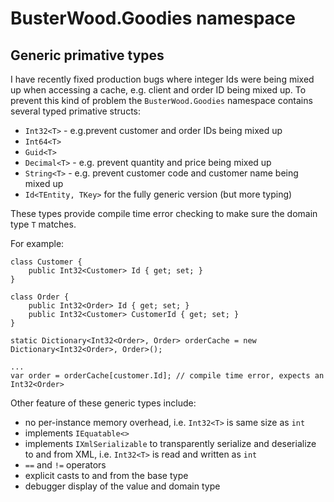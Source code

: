 # BusterWood.Goodies namespace

## Generic primative types

I have recently fixed production bugs where integer Ids were being mixed up when accessing a cache, e.g. client and order ID being mixed up.
To prevent this kind of problem the `BusterWood.Goodies` namespace contains several typed primative structs:

* `Int32<T>` - e.g.prevent customer and order IDs being mixed up
* `Int64<T>` 
* `Guid<T>` 
* `Decimal<T>` - e.g. prevent quantity and price being mixed up
* `String<T>` - e.g. prevent customer code and customer name being mixed up
* `Id<TEntity, TKey>` for the fully generic version (but more typing)

These types provide compile time error checking to make sure the domain type `T` matches.

For example:

```
class Customer {
	public Int32<Customer> Id { get; set; }
}

class Order {
	public Int32<Order> Id { get; set; }
	public Int32<Customer> CustomerId { get; set; }
}

static Dictionary<Int32<Order>, Order> orderCache = new Dictionary<Int32<Order>, Order>();

...
var order = orderCache[customer.Id]; // compile time error, expects an Int32<Order>
```

Other feature of these generic types include:
* no per-instance memory overhead, i.e. `Int32<T>` is same size as `int`
* implements `IEquatable<>`
* implements `IXmlSerializable` to transparently serialize and deserialize to and from XML, i.e. `Int32<T>` is read and written as `int`
* `==` and `!=` operators
* explicit casts to and from the base type
* debugger display of the value and domain type
